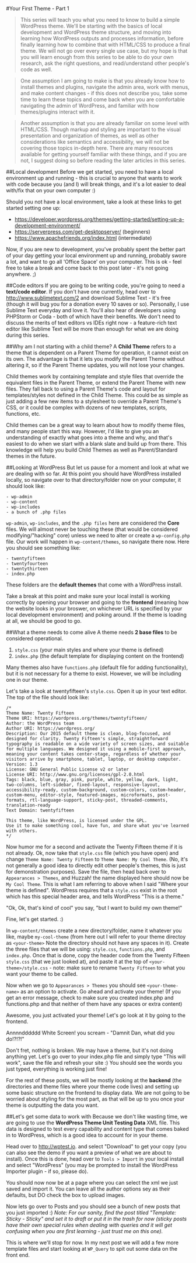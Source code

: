 #Your First Theme - Part 1

>This series will teach you what you need to know to build a simple WordPress theme.  We'll be starting with the basics of local development and WordPress theme structure, and moving into learning how WordPress outputs and processes information, before finally learning how to combine that with HTML/CSS to produce a final theme. We will not go over every single use case, but my hope is that you will learn enough from this series to be able to do your own research, ask the right questions, and read/understand other people's code as well.

>One assumption I am going to make is that you already know how to install themes and plugins, navigate the admin area, work with menus, and make content changes - if this does not describe you, take some time to learn these topics and come back when you are comfortable navigating the admin of WordPress, and familiar with how themes/plugins interact with it.

>Another assumption is that you are already familiar on some level with HTML/CSS. Though markup and styling are important to the visual presentation and organization of themes, as well as other considerations like semantics and accessibility, we will not be covering those topics in-depth here. There are many resources available for getting yourself familiar with these things, and if you are not, I suggest doing so before reading the later articles in this series.

##Local development
Before we get started, you need to have a local environment up and running - this is crucial to anyone that wants to work with code because you (and I) will break things, and it's a lot easier to deal with/fix that on your own computer :)

Should you not have a local environment, take a look at these links to get started setting one up:

- https://developer.wordpress.org/themes/getting-started/setting-up-a-development-environment/
- https://serverpress.com/get-desktopserver/ (beginners)
- https://www.apachefriends.org/index.html (intermediate)

Now, if you are new to development, you've probably spent the better part of your day getting your local environment up and running, probably swore a lot, and want to go all 'Office Space' on your computer.  This is ok - feel free to take a break and come back to this post later - it's not going anywhere. ;)

##Code editors
If you are going to be writing code, you're going to need a **text/code editor**.  If you don't have one currently, head over to http://www.sublimetext.com/2 and download Sublime Text - it's free (though it will bug you for a donation every 10 saves or so).  Personally, I use Sublime Text everyday and love it. You'll also hear of developers using PHPStorm or Coda - both of which have their benefits. We don't need to discuss the merits of text editors vs IDEs right now - a feature-rich text editor like Sublime Text will be more than enough for what we are doing during this series.

##Why am I not starting with a child theme?
A **Child Theme** refers to a theme that is dependent on a Parent Theme for operation, it cannot exist on its own. The advantage is that it lets you modify the Parent Theme without altering it, so if the Parent Theme updates, you will not lose your changes.

Child themes work by containing template and style files that override the equivalent files in the Parent Theme, or extend the Parent Theme with new files.  They fall back to using a Parent Theme's code and layout for templates/styles not defined in the Child Theme.  This could be as simple as just adding a few new items to a stylesheet to override a Parent Theme's CSS, or it could be complex with dozens of new templates, scripts, functions, etc. 

Child themes can be a great way to learn about how to modify theme files, and many people start this way.  However, I'd like to give you an understanding of exactly what goes into a theme and why, and that's easiest to do when we start with a blank slate and build up from there.  This knowledge will help you build Child Themes as well as Parent/Standard themes in the future.

##Looking at WordPress
But let us pause for a moment and look at what we are dealing with so far.  At this point you should have WordPress installed locally, so navigate over to that directory/folder now on your computer, it should look like:

```
- wp-admin
- wp-content
- wp-includes
- a bunch of .php files
```

<screen shot here>

`wp-admin`, `wp-includes`, and the `.php files` here are considered the **Core** files.  We will almost never be touching these (that would be considered modifying/"hacking" core) unless we need to alter or create a `wp-config.php` file.  Our work will happen in `wp-content/themes`, so navigate there now.  Here you should see something like:

```
- twentyfifteen
- twentyfourteen
- twentythirteen
- index.php
```

These folders are the **default themes** that come with a WordPress install.

Take a break at this point and make sure your local install is working correctly by opening your browser and going to the **frontend** (meaning how the website looks in your broswer, on whichever URL is specified by your local development environment) and poking around.  If the theme is loading at all, we should be good to go.

##What a theme needs to come alive
A theme needs **2 base files** to be considered operational.

1. `style.css` (your main styles and where your theme is defined)
2. `index.php` (the default template for displaying content on the frontend)

Many themes also have `functions.php` (default file for adding functionality), but it is not necessary for a theme to exist. However, we will be including one in our theme.

Let's take a look at twentyfifteen's `style.css`. Open it up in your text editor. The top of the file should look like:

```
/*
Theme Name: Twenty Fifteen
Theme URI: https://wordpress.org/themes/twentyfifteen/
Author: the WordPress team
Author URI: https://wordpress.org/
Description: Our 2015 default theme is clean, blog-focused, and designed for clarity. Twenty Fifteen's simple, straightforward typography is readable on a wide variety of screen sizes, and suitable for multiple languages. We designed it using a mobile-first approach, meaning your content takes center-stage, regardless of whether your visitors arrive by smartphone, tablet, laptop, or desktop computer.
Version: 1.3
License: GNU General Public License v2 or later
License URI: http://www.gnu.org/licenses/gpl-2.0.html
Tags: black, blue, gray, pink, purple, white, yellow, dark, light, two-columns, left-sidebar, fixed-layout, responsive-layout, accessibility-ready, custom-background, custom-colors, custom-header, custom-menu, editor-style, featured-images, microformats, post-formats, rtl-language-support, sticky-post, threaded-comments, translation-ready
Text Domain: twentyfifteen

This theme, like WordPress, is licensed under the GPL.
Use it to make something cool, have fun, and share what you've learned with others.
*/
```

Now humor me for a second and activate the Twenty Fifteen theme if it is not already. Ok, now take that `style.css` file (which you have open) and change `Theme Name: Twenty Fifteen` to `Theme Name: My Cool Theme`. (No, it's not generally a good idea to directly edit other people's themes, this is just for demonstration purposes). Save the file, then head back over to `Appearances > Themes`, and Huzzah! the name displayed here should now be `My Cool Theme`. This is what I am referring to above when I said "Where your theme is defined". WordPress requires that a `style.css` exist in the root which has this special header area, and tells WordPress "This is a theme."

"Ok, Ok, that's kind of cool" you say, "but I want to build my own theme!"

Fine, let's get started. :)

In `wp-content/themes` create a new directory/folder, name it whatever you like, maybe `my-cool-theme` (from here out I will refer to your theme directoy as `<your-theme>` Note the directory should not have any spaces in it).  Create the three files that we will be using: `style.css`, `functions.php`, and `index.php`.  Once that is done, copy the header code from the Twenty Fifteen `style.css` (that we just looked at), and paste it at the top of `<your-theme>/style.css` - note: make sure to rename `Twenty Fifteen` to what you want your theme to be called.

Now when we go to `Appearances > Themes` you should see `<your-theme-name>` as an option to activate.  Go ahead and activate your theme! (If you get an error message, check to make sure you created index.php and functions.php and that neither of them have any spaces or extra content)

Awesome, you just activated your theme! Let's go look at it by going to the frontend.

Annnndddddd White Screen! you scream - "Damnit Dan, what did you do!?!?!"

Don't fret, nothing is broken. We may have a theme, but it's not doing anything yet. Let's go over to your index.php file and simply type "This will work", save the file and refresh your site :) You should see the words you just typed, everything is working just fine!

For the rest of these posts, we will be mostly looking at the **backend** (the directories and theme files where your theme code lives) and setting up some basic structure on the frontend to display data.  We are not going to be worried about styling for the most part, as that will be up to you once your theme is outputting the data you want.

##Let's get some data to work with
Because we don't like wasting time, we are going to use the **WordPress Theme Unit Testing Data** XML file.  This data is designed to test every capability and content type that comes baked in to WordPress, which is a good idea to account for in your theme.

Head over to http://wptest.io. and select "Download" to get your copy (you can also see the demo if you want a preview of what we are about to install). Once this is done, head over to `Tools > Import` in your local install and select "WordPress" (you may be prompted to install the WordPress Importer plugin - if so, please do).

You should now now be at a page where you can select the xml we just saved and import it. You can leave all the author options sey as their defaults, but DO check the box to upload images.

Now lets go over to Posts and you should see a bunch of new posts that you just imported :) *Note: For our sanity, find the post titled "Template: Sticky - Sticky" and set it to draft or put it in the trash for now (sticky posts have their own special rules when dealing with queries and it will get confusing when you are first learning - just trust me on this one).*

This is where we'll stop for now.  In my next post we will add a few more template files and start looking at `WP_Query` to spit out some data on the front end.